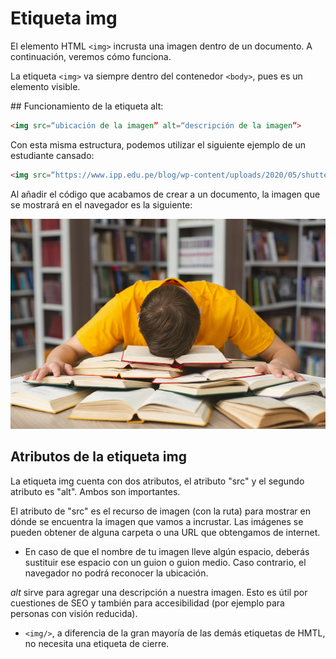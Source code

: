 # Etiqueta img

El elemento HTML ```<img>``` incrusta una imagen dentro de un documento. A continuación, veremos cómo funciona.

La etiqueta ```<img>``` va siempre dentro del contenedor ```<body>```, pues es un elemento visible.

## Funcionamiento de la etiqueta alt:

```html
<img src=“ubicación de la imagen” alt=“descripción de la imagen”>
```

Con esta misma estructura, podemos utilizar el siguiente ejemplo de un estudiante cansado:

```html
<img src=“https://www.ipp.edu.pe/blog/wp-content/uploads/2020/05/shutterstock_1489158410.jpg” alt=“estudiante cansado”>
```

Al añadir el código que acabamos de crear a un documento, la imagen que se mostrará en el navegador es la siguiente:

![](./img/shutterstock_1489158410.jpeg)

## Atributos de la etiqueta img

La etiqueta img cuenta con dos atributos, el atributo "src" y el segundo atributo es "alt". Ambos son importantes.

El atributo de "src" es el recurso de imagen (con la ruta) para mostrar en dónde se encuentra la imagen que vamos a incrustar. Las imágenes se pueden obtener de alguna carpeta o una URL que obtengamos de internet.

- En caso de que el nombre de tu imagen lleve algún espacio, deberás sustituir ese espacio con un guion o guion medio. Caso contrario, el navegador no podrá reconocer la ubicación.

*alt* sirve para agregar una descripción a nuestra imagen. Esto es útil por cuestiones de SEO y también para accesibilidad (por ejemplo para personas con visión reducida).

- ```<img/>```, a diferencia de la gran mayoría de las demás etiquetas de HMTL, no necesita una etiqueta de cierre.
